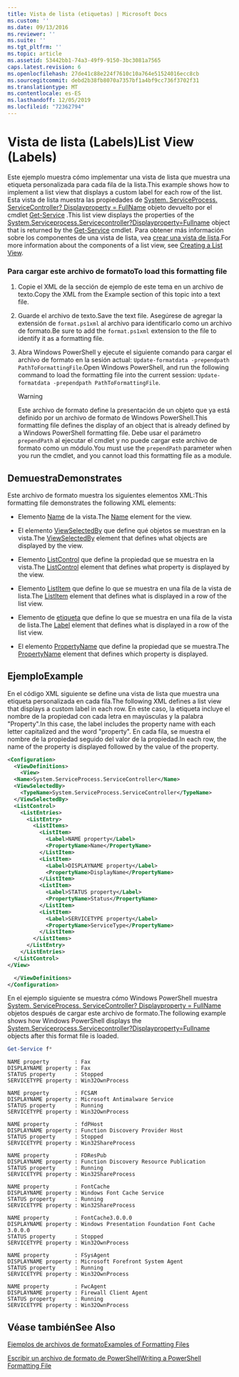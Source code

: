 ```yaml
---
title: Vista de lista (etiquetas) | Microsoft Docs
ms.custom: ''
ms.date: 09/13/2016
ms.reviewer: ''
ms.suite: ''
ms.tgt_pltfrm: ''
ms.topic: article
ms.assetid: 53442bb1-74a3-49f9-9150-3bc3081a7565
caps.latest.revision: 6
ms.openlocfilehash: 27de41c88e224f7610c10a764e51524016ecc8cb
ms.sourcegitcommit: debd2b38fb8070a7357bf1a4bf9cc736f3702f31
ms.translationtype: MT
ms.contentlocale: es-ES
ms.lasthandoff: 12/05/2019
ms.locfileid: "72362794"
---
```

# <a name="list-view-labels"></a><span data-ttu-id="90c7a-102">Vista de lista (Labels)</span><span class="sxs-lookup"><span data-stu-id="90c7a-102">List View (Labels)</span></span>

<span data-ttu-id="90c7a-103">Este ejemplo muestra cómo implementar una vista de lista que muestra una etiqueta personalizada para cada fila de la lista.</span><span class="sxs-lookup"><span data-stu-id="90c7a-103">This example shows how to implement a list view that displays a custom label for each row of the list.</span></span> <span data-ttu-id="90c7a-104">Esta vista de lista muestra las propiedades de [System. ServiceProcess. ServiceController? Displayproperty = FullName](/dotnet/api/System.ServiceProcess.ServiceController) objeto devuelto por el cmdlet [Get-Service](/powershell/module/Microsoft.PowerShell.Management/Get-Service) .</span><span class="sxs-lookup"><span data-stu-id="90c7a-104">This list view displays the properties of the [System.Serviceprocess.Servicecontroller?Displayproperty=Fullname](/dotnet/api/System.ServiceProcess.ServiceController) object that is returned by the [Get-Service](/powershell/module/Microsoft.PowerShell.Management/Get-Service) cmdlet.</span></span> <span data-ttu-id="90c7a-105">Para obtener más información sobre los componentes de una vista de lista, vea [crear una vista de lista](./creating-a-list-view.md).</span><span class="sxs-lookup"><span data-stu-id="90c7a-105">For more information about the components of a list view, see [Creating a List View](./creating-a-list-view.md).</span></span>

### <a name="to-load-this-formatting-file"></a><span data-ttu-id="90c7a-106">Para cargar este archivo de formato</span><span class="sxs-lookup"><span data-stu-id="90c7a-106">To load this formatting file</span></span>

1. <span data-ttu-id="90c7a-107">Copie el XML de la sección de ejemplo de este tema en un archivo de texto.</span><span class="sxs-lookup"><span data-stu-id="90c7a-107">Copy the XML from the Example section of this topic into a text file.</span></span>

2. <span data-ttu-id="90c7a-108">Guarde el archivo de texto.</span><span class="sxs-lookup"><span data-stu-id="90c7a-108">Save the text file.</span></span> <span data-ttu-id="90c7a-109">Asegúrese de agregar la extensión de `format.ps1xml` al archivo para identificarlo como un archivo de formato.</span><span class="sxs-lookup"><span data-stu-id="90c7a-109">Be sure to add the `format.ps1xml` extension to the file to identify it as a formatting file.</span></span>

3. <span data-ttu-id="90c7a-110">Abra Windows PowerShell y ejecute el siguiente comando para cargar el archivo de formato en la sesión actual: `Update-formatdata -prependpath PathToFormattingFile`.</span><span class="sxs-lookup"><span data-stu-id="90c7a-110">Open Windows PowerShell, and run the following command to load the formatting file into the current session: `Update-formatdata -prependpath PathToFormattingFile`.</span></span>

   > [!WARNING]
   > <span data-ttu-id="90c7a-111">Este archivo de formato define la presentación de un objeto que ya está definido por un archivo de formato de Windows PowerShell.</span><span class="sxs-lookup"><span data-stu-id="90c7a-111">This formatting file defines the display of an object that is already defined by a Windows PowerShell formatting file.</span></span> <span data-ttu-id="90c7a-112">Debe usar el parámetro `prependPath` al ejecutar el cmdlet y no puede cargar este archivo de formato como un módulo.</span><span class="sxs-lookup"><span data-stu-id="90c7a-112">You must use the `prependPath` parameter when you run the cmdlet, and you cannot load this formatting file as a module.</span></span>

## <a name="demonstrates"></a><span data-ttu-id="90c7a-113">Demuestra</span><span class="sxs-lookup"><span data-stu-id="90c7a-113">Demonstrates</span></span>

<span data-ttu-id="90c7a-114">Este archivo de formato muestra los siguientes elementos XML:</span><span class="sxs-lookup"><span data-stu-id="90c7a-114">This formatting file demonstrates the following XML elements:</span></span>

- <span data-ttu-id="90c7a-115">Elemento [Name](./name-element-for-view-format.md) de la vista.</span><span class="sxs-lookup"><span data-stu-id="90c7a-115">The [Name](./name-element-for-view-format.md) element for the view.</span></span>

- <span data-ttu-id="90c7a-116">El elemento [ViewSelectedBy](./viewselectedby-element-format.md) que define qué objetos se muestran en la vista.</span><span class="sxs-lookup"><span data-stu-id="90c7a-116">The [ViewSelectedBy](./viewselectedby-element-format.md) element that defines what objects are displayed by the view.</span></span>

- <span data-ttu-id="90c7a-117">Elemento [ListControl](./listcontrol-element-format.md) que define la propiedad que se muestra en la vista.</span><span class="sxs-lookup"><span data-stu-id="90c7a-117">The [ListControl](./listcontrol-element-format.md) element that defines what property is displayed by the view.</span></span>

- <span data-ttu-id="90c7a-118">Elemento [ListItem](./listitem-element-for-listitems-for-listcontrol-format.md) que define lo que se muestra en una fila de la vista de lista.</span><span class="sxs-lookup"><span data-stu-id="90c7a-118">The [ListItem](./listitem-element-for-listitems-for-listcontrol-format.md) element that defines what is displayed in a row of the list view.</span></span>

- <span data-ttu-id="90c7a-119">Elemento de [etiqueta](./label-element-for-listitem-for-listcontrol-format.md) que define lo que se muestra en una fila de la vista de lista.</span><span class="sxs-lookup"><span data-stu-id="90c7a-119">The [Label](./label-element-for-listitem-for-listcontrol-format.md) element that defines what is displayed in a row of the list view.</span></span>

- <span data-ttu-id="90c7a-120">El elemento [PropertyName](./propertyname-element-for-listitem-for-listcontrol-format.md) que define la propiedad que se muestra.</span><span class="sxs-lookup"><span data-stu-id="90c7a-120">The [PropertyName](./propertyname-element-for-listitem-for-listcontrol-format.md) element that defines which property is displayed.</span></span>

## <a name="example"></a><span data-ttu-id="90c7a-121">Ejemplo</span><span class="sxs-lookup"><span data-stu-id="90c7a-121">Example</span></span>

<span data-ttu-id="90c7a-122">En el código XML siguiente se define una vista de lista que muestra una etiqueta personalizada en cada fila.</span><span class="sxs-lookup"><span data-stu-id="90c7a-122">The following XML defines a list view that displays a custom label in each row.</span></span> <span data-ttu-id="90c7a-123">En este caso, la etiqueta incluye el nombre de la propiedad con cada letra en mayúsculas y la palabra "Property".</span><span class="sxs-lookup"><span data-stu-id="90c7a-123">In this case, the label includes the property name with each letter capitalized and the word "property".</span></span> <span data-ttu-id="90c7a-124">En cada fila, se muestra el nombre de la propiedad seguido del valor de la propiedad.</span><span class="sxs-lookup"><span data-stu-id="90c7a-124">In each row, the name of the property is displayed followed by the value of the property.</span></span>

```xml
<Configuration>
  <ViewDefinitions>
    <View>
  <Name>System.ServiceProcess.ServiceController</Name>
  <ViewSelectedBy>
    <TypeName>System.ServiceProcess.ServiceController</TypeName>
  </ViewSelectedBy>
  <ListControl>
    <ListEntries>
      <ListEntry>
        <ListItems>
          <ListItem>
            <Label>NAME property</Label>
            <PropertyName>Name</PropertyName>
          </ListItem>
          <ListItem>
            <Label>DISPLAYNAME property</Label>
            <PropertyName>DisplayName</PropertyName>
          </ListItem>
          <ListItem>
            <Label>STATUS property</Label>
            <PropertyName>Status</PropertyName>
          </ListItem>
          <ListItem>
            <Label>SERVICETYPE property</Label>
            <PropertyName>ServiceType</PropertyName>
          </ListItem>
        </ListItems>
      </ListEntry>
    </ListEntries>
  </ListControl>
</View>

  </ViewDefinitions>
</Configuration>
```

<span data-ttu-id="90c7a-125">En el ejemplo siguiente se muestra cómo Windows PowerShell muestra [System. ServiceProcess. ServiceController? Displayproperty = FullName](/dotnet/api/System.ServiceProcess.ServiceController) objetos después de cargar este archivo de formato.</span><span class="sxs-lookup"><span data-stu-id="90c7a-125">The following example shows how Windows PowerShell displays the [System.Serviceprocess.Servicecontroller?Displayproperty=Fullname](/dotnet/api/System.ServiceProcess.ServiceController) objects after this format file is loaded.</span></span>

```powershell
Get-Service f*
```

```output
NAME property        : Fax
DISPLAYNAME property : Fax
STATUS property      : Stopped
SERVICETYPE property : Win32OwnProcess

NAME property        : FCSAM
DISPLAYNAME property : Microsoft Antimalware Service
STATUS property      : Running
SERVICETYPE property : Win32OwnProcess

NAME property        : fdPHost
DISPLAYNAME property : Function Discovery Provider Host
STATUS property      : Stopped
SERVICETYPE property : Win32ShareProcess

NAME property        : FDResPub
DISPLAYNAME property : Function Discovery Resource Publication
STATUS property      : Running
SERVICETYPE property : Win32ShareProcess

NAME property        : FontCache
DISPLAYNAME property : Windows Font Cache Service
STATUS property      : Running
SERVICETYPE property : Win32ShareProcess

NAME property        : FontCache3.0.0.0
DISPLAYNAME property : Windows Presentation Foundation Font Cache 3.0.0.0
STATUS property      : Stopped
SERVICETYPE property : Win32OwnProcess

NAME property        : FSysAgent
DISPLAYNAME property : Microsoft Forefront System Agent
STATUS property      : Running
SERVICETYPE property : Win32OwnProcess

NAME property        : FwcAgent
DISPLAYNAME property : Firewall Client Agent
STATUS property      : Running
SERVICETYPE property : Win32OwnProcess
```

## <a name="see-also"></a><span data-ttu-id="90c7a-126">Véase también</span><span class="sxs-lookup"><span data-stu-id="90c7a-126">See Also</span></span>

[<span data-ttu-id="90c7a-127">Ejemplos de archivos de formato</span><span class="sxs-lookup"><span data-stu-id="90c7a-127">Examples of Formatting Files</span></span>](./examples-of-formatting-files.md)

[<span data-ttu-id="90c7a-128">Escribir un archivo de formato de PowerShell</span><span class="sxs-lookup"><span data-stu-id="90c7a-128">Writing a PowerShell Formatting File</span></span>](./writing-a-powershell-formatting-file.md)
